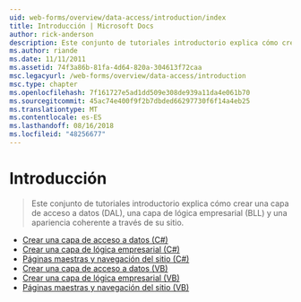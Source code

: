 ```yaml
---
uid: web-forms/overview/data-access/introduction/index
title: Introducción | Microsoft Docs
author: rick-anderson
description: Este conjunto de tutoriales introductorio explica cómo crear una capa de acceso a datos (DAL), una capa de lógica empresarial (BLL) y una apariencia coherente a través de su sitio.
ms.author: riande
ms.date: 11/11/2011
ms.assetid: 74f3a86b-81fa-4d64-820a-304613f72caa
msc.legacyurl: /web-forms/overview/data-access/introduction
msc.type: chapter
ms.openlocfilehash: 7f161727e5ad1dd509e308de939a11da4e061b70
ms.sourcegitcommit: 45ac74e400f9f2b7dbded66297730f6f14a4eb25
ms.translationtype: MT
ms.contentlocale: es-ES
ms.lasthandoff: 08/16/2018
ms.locfileid: "48256677"
---
```

<a name="introduction"></a>Introducción
====================
> Este conjunto de tutoriales introductorio explica cómo crear una capa de acceso a datos (DAL), una capa de lógica empresarial (BLL) y una apariencia coherente a través de su sitio.


- [Crear una capa de acceso a datos (C#)](creating-a-data-access-layer-cs.md)
- [Crear una capa de lógica empresarial (C#)](creating-a-business-logic-layer-cs.md)
- [Páginas maestras y navegación del sitio (C#)](master-pages-and-site-navigation-cs.md)
- [Crear una capa de acceso a datos (VB)](creating-a-data-access-layer-vb.md)
- [Crear una capa de lógica empresarial (VB)](creating-a-business-logic-layer-vb.md)
- [Páginas maestras y navegación del sitio (VB)](master-pages-and-site-navigation-vb.md)
